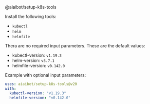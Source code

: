 @aiaibot/setup-k8s-tools

Install the following tools:
* `kubectl`
* `helm`
* `helmfile`


Thera are no required input parameters. These are the default values:
- kubectl-version: `v1.19.3`
- helm-version: `v3.7.1`
- helmfile-version: `v0.142.0`

Example with optional input parameters:

```yaml
uses: aiaibot/setup-k8s-tools@v20
with:
  kubectl-version: "v1.19.3"
  helmfile-version: "v0.142.0"
```
